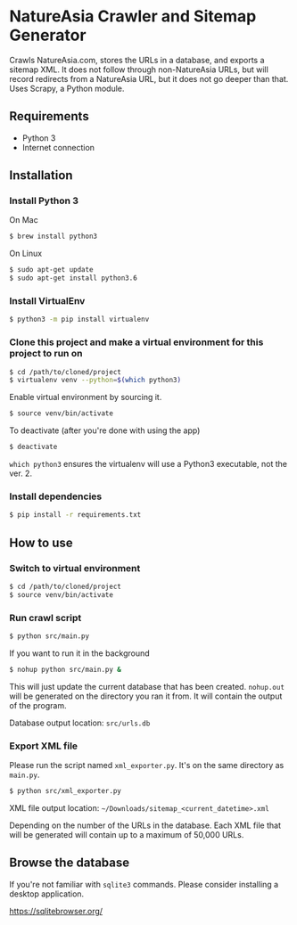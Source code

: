 # NatureAsia Crawler and Sitemap Generator

Crawls NatureAsia.com, stores the URLs in a database, and exports a sitemap XML.
It does not follow through non-NatureAsia URLs, but will record redirects from a NatureAsia URL,
but it does not go deeper than that.
Uses Scrapy, a Python module.

## Requirements
- Python 3
- Internet connection

## Installation

### Install Python 3
On Mac
```bash
$ brew install python3
```
On Linux
```bash
$ sudo apt-get update
$ sudo apt-get install python3.6
```

### Install VirtualEnv
```bash
$ python3 -m pip install virtualenv
```

### Clone this project and make a virtual environment for this project to run on
```bash
$ cd /path/to/cloned/project
$ virtualenv venv --python=$(which python3)
```

Enable virtual environment by sourcing it.
```bash
$ source venv/bin/activate
```
To deactivate (after you're done with using the app)
```bash
$ deactivate
```

`which python3` ensures the virtualenv will use a Python3 executable, not the ver. 2.

### Install dependencies

```bash
$ pip install -r requirements.txt
```


## How to use
### Switch to virtual environment
```bash
$ cd /path/to/cloned/project
$ source venv/bin/activate
```
### Run crawl script
```bash
$ python src/main.py
```
If you want to run it in the background
```bash
$ nohup python src/main.py &
```
This will just update the current database that has been created.
`nohup.out` will be generated on the directory you ran it from.
It will contain the output of the program.

Database output location:
`src/urls.db`

### Export XML file
Please run the script named `xml_exporter.py`.
It's on the same directory as `main.py`.

```bash
$ python src/xml_exporter.py
```

XML file output location:
`~/Downloads/sitemap_<current_datetime>.xml`

Depending on the number of the URLs in the database. Each XML file that will be generated will contain up to a maximum of 50,000 URLs.


## Browse the database
If you're not familiar with `sqlite3` commands. Please consider installing a desktop application.

https://sqlitebrowser.org/
